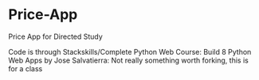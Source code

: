 # Price-App
Price App for Directed Study


Code is through Stackskills/Complete Python Web Course: Build 8 Python Web Apps by Jose Salvatierra: Not really something worth forking, 
this is for a class
